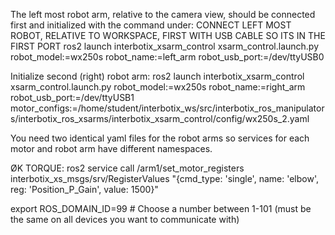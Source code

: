 The left most robot arm, relative to the camera view, should be connected first and initialized with the command under:
CONNECT LEFT MOST ROBOT, RELATIVE TO WORKSPACE, FIRST WITH USB CABLE SO ITS IN THE FIRST PORT
ros2 launch interbotix_xsarm_control xsarm_control.launch.py robot_model:=wx250s robot_name:=left_arm robot_usb_port:=/dev/ttyUSB0

Initialize second (right) robot arm:
ros2 launch interbotix_xsarm_control xsarm_control.launch.py robot_model:=wx250s robot_name:=right_arm robot_usb_port:=/dev/ttyUSB1 motor_configs:=/home/student/interbotix_ws/src/interbotix_ros_manipulators/interbotix_ros_xsarms/interbotix_xsarm_control/config/wx250s_2.yaml

You need two identical yaml files for the robot arms so services for each motor and robot arm have different namespaces.

ØK TORQUE:
ros2 service call /arm1/set_motor_registers interbotix_xs_msgs/srv/RegisterValues "{cmd_type: 'single', name: 'elbow', reg: 'Position_P_Gain', value: 1500}"

export ROS_DOMAIN_ID=99  # Choose a number between 1-101 (must be the same on all devices you want to communicate with)
